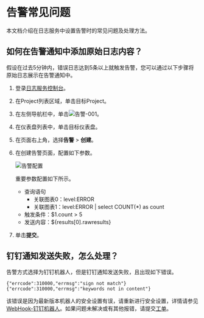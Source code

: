 # 告警常见问题

本文档介绍在日志服务中设置告警时的常见问题及处理方法。

## 如何在告警通知中添加原始日志内容？

假设在过去5分钟内，错误日志达到5条以上就触发告警，您可以通过以下步骤将原始日志展示在告警通知中。

1.  登录[日志服务控制台](https://sls.console.aliyun.com)。

2.  在Project列表区域，单击目标Project。

3.  在左侧导航栏中，单击![告警-001](https://static-aliyun-doc.oss-accelerate.aliyuncs.com/assets/img/zh-CN/7768068061/p76975.png)。

4.  在仪表盘列表中，单击目标仪表盘。

5.  在页面右上角，选择**告警** \> **创建**。

6.  在创建告警页面，配置如下参数。

    ![告警配置](https://static-aliyun-doc.oss-accelerate.aliyuncs.com/assets/img/zh-CN/0612268061/p39406.png)

    重要参数配置如下所示。

    -   查询语句
        -   关联图表0：level:ERROR
        -   关联图表1：level:ERROR \| select COUNT\(\*\) as count
    -   触发条件：$1.count \> 5
    -   发送内容：$\{results\[0\].rawresults\}
7.  单击**提交**。


## 钉钉通知发送失败，怎么处理？

告警方式选择为钉钉机器人，但是钉钉通知发送失败，且出现如下错误。

```
{"errcode":310000,"errmsg":"sign not match"}
{"errcode":310000,"errmsg":"keywords not in content"}
```

该错误是因为最新版本机器人的安全设置有误，请重新进行安全设置，详情请参见[WebHook-钉钉机器人](/intl.zh-CN/可视化与告警/告警/通知方式.md)。如果问题未解决或有其他报错，请提交[工单](https://workorder-intl.console.aliyun.com/console.htm)。

